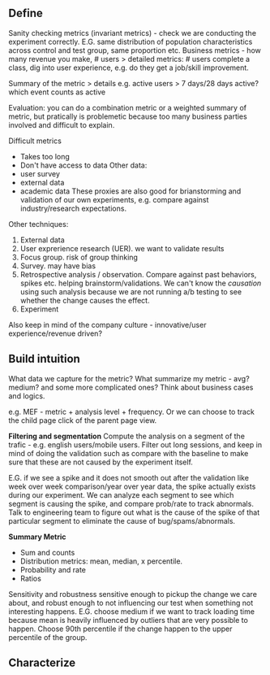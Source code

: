 ## Define
Sanity checking metrics (invariant metrics) - check we are conducting the experiment correctly. E.G. same distribution of population characteristics across control and test group, same proportion etc.
Business metrics - how many revenue you make, \# users > detailed metrics: \# users complete a class, dig into user experience, e.g. do they get a job/skill improvement.

Summary of the metric > details
e.g. active users > 7 days/28 days active? which event counts as active

Evaluation:
you can do a combination metric or a weighted summary of metric, but pratically is problemetic because too many business parties involved and difficult to explain.

Difficult metrics
- Takes too long
- Don't have access to data
Other data:
- user survey
- external data
- academic data
These proxies are also good for brianstorming and validation of our own experiments, e.g. compare against industry/research expectations.

Other techniques:
1. External data
2. User exprerience research (UER). we want to validate results
3. Focus group. risk of group thinking
4. Survey. may have bias
5. Retrospective analysis / observation. Compare against past behaviors, spikes etc. helping brainstorm/validations. We can't know the *causation* using such analysis because we are not running a/b testing to see whether the change causes the effect.
6. Experiment

Also keep in mind of the company culture - innovative/user experience/revenue driven?

## Build intuition
What data we capture for the metric? What summarize my metric - avg? medium? and some more complicated ones? Think about business cases and logics.

e.g. MEF - metric + analysis level + frequency. 
Or we can choose to track the child page click of the parent page view.

**Filtering and segmentation**
Compute the analysis on a segment of the trafic - e.g. english users/mobile users. Filter out long sessions, and keep in mind of doing the validation such as compare with the baseline to make sure that these are not caused by the experiment itself.

E.G. if we see a spike and it does not smooth out after the validation like week over week comparison/year over year data, the spike actually exists during our experiment. We can analyze each segment to see which segment is causing the spike, and compare prob/rate to track abnormals. Talk to engineering team to figure out what is the cause of the spike of that particular segment to eliminate the cause of bug/spams/abnormals. 

**Summary Metric**
- Sum and counts
- Distribution metrics: mean, median, x percentile.
- Probability and rate
- Ratios

Sensitivity and robustness
sensitive enough to pickup the change we care about, and robust enough to not influencing our test when something not interesting happens. E.G. choose medium if we want to track loading time because mean is heavily influenced by outliers that are very possible to happen. Choose 90th percentile if the change happen to the upper percentile of the group.

## Characterize
